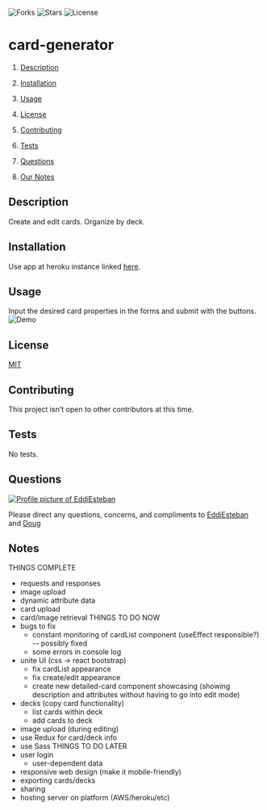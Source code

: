 ![Forks](https://img.shields.io/github/forks/AllAroundD/card-creator) ![Stars](https://img.shields.io/github/stars/AllAroundD/card-creator) ![License](https://img.shields.io/github/license/AllAroundD/card-creator)

# card-generator

1. [Description](#toc-desc)

2. [Installation](#toc-install)

3. [Usage](#toc-usage)

4. [License](#toc-license)

5. [Contributing](#toc-contrib)

6. [Tests](#toc-tests)

7. [Questions](#toc-contact)

8. [Our Notes](#notes)

<a id='toc-desc'></a>

## Description

Create and edit cards. Organize by deck.

<a id='toc-install'></a>

## Installation

Use app at heroku instance linked [here](tbd).

<a id='toc-usage'></a>

## Usage

Input the desired card properties in the forms and submit with the buttons.
![Demo](./public/assets/img/demo.gif)

<a id='toc-license'></a>

## License

[MIT](LICENSE)

<a id='toc-contrib'></a>

## Contributing

This project isn't open to other contributors at this time.

<a id='toc-tests'></a>

## Tests

No tests.

<a id='toc-contact'></a>

## Questions

<a href="https://github.com/EddiEsteban" rel="some text">![Profile picture of EddiEsteban](https://avatars1.githubusercontent.com/u/60436198?v=4)</a>

Please direct any questions, concerns, and compliments to [EddiEsteban](https://github.com/EddiEsteban) and [Doug](https://github.com/AllAroundD/)

<a id='notes'></a>

## Notes

THINGS COMPLETE

- requests and responses
- image upload
- dynamic attribute data
- card upload
- card/image retrieval
  THINGS TO DO NOW
- bugs to fix
  - constant monitoring of cardList component (useEffect responsible?) -- possibly fixed
  - some errors in console log
- unite UI (css → react bootstrap)
  - fix cardList appearance
  - fix create/edit appearance
  - create new detailed-card component showcasing (showing description and attributes without having to go into edit mode)
- decks (copy card functionality)
  - list cards within deck
  - add cards to deck
- image upload (during editing)
- use Redux for card/deck info
- use Sass
  THINGS TO DO LATER
- user login
  - user-dependent data
- responsive web design (make it mobile-friendly)
- exporting cards/decks
- sharing
- hosting server on platform (AWS/heroku/etc)
